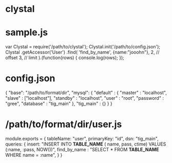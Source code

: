 clystal
=======

# sample.js
var Clystal = require('/path/to/clystal');
Clystal.init('/path/to/config.json');
Clystal
    .getAccessor('User')
    .find(
        'find_by_name',
        {name:"jooohn"},
        2,  // offset
        3,  // limit
    ).(function(rows) {
        console.log(rows);
    });

# config.json
{
    "base": "/path/to/format/dir",
    "mysql": {
        "default" : {
            "master"   : "localhost",
            "slave"    : ["localhost"],
            "standby"  : "localhost",
            "user"     : "root",
            "password" : "gree",
            "database" : "tig_main"
        },
        "tig_main" : {}
    }
}

# /path/to/format/dir/user.js
module.exports = {
    tableName: "user",
    primaryKey: "id",
    dsn: "tig_main",
    queries: {
        insert: "INSERT INTO __TABLE_NAME__ ( name,   pass,  ctime) VALUES (:name,  :pass,  NOW())",
        find_by_name : "SELECT * FROM __TABLE_NAME__ WHERE name = :name",
    }
}
